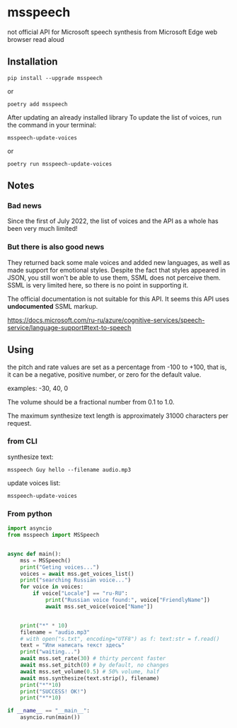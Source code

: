 # msspeech
not official API for Microsoft speech synthesis from Microsoft Edge web browser read aloud

## Installation

`pip install --upgrade msspeech`

or

`poetry add msspeech`


After updating an already installed library
To update the list of voices, run the command in your terminal:

`msspeech-update-voices`

or

`poetry run msspeech-update-voices`


## Notes
### Bad news

Since the first of July 2022,
the list of voices and the API as a whole has been very much limited!

### But there is also good news

They returned back some male voices and added new languages, as well as made support for emotional styles.
Despite the fact that styles appeared in JSON, you still won't be able to use them, SSML does not perceive them.
SSML is very limited here, so there is no point in supporting it.

The official documentation is not suitable for this API. It seems this API uses **undocumented** SSML markup.

https://docs.microsoft.com/ru-ru/azure/cognitive-services/speech-service/language-support#text-to-speech

## Using
the pitch and rate values are set as a percentage from -100 to +100,
that is, it can be a negative, positive number, or zero for the default value.

examples: -30, 40, 0


The volume should be a fractional number from 0.1 to 1.0.


The maximum synthesize text length is approximately 31000 characters per request.

### from CLI

synthesize text:

`msspeech Guy hello --filename audio.mp3`

update voices list:

`msspeech-update-voices`

### From python
```python
import asyncio
from msspeech import MSSpeech


async def main():
	mss = MSSpeech()
	print("Geting voices...")
	voices = await mss.get_voices_list()
	print("searching Russian voice...")
	for voice in voices:
		if voice["Locale"] == "ru-RU":
			print("Russian voice found:", voice["FriendlyName"])
			await mss.set_voice(voice["Name"])


	print("*" * 10)
	filename = "audio.mp3"
	# with open("s.txt", encoding="UTF8") as f: text:str = f.read()
	text = "Или написать текст здесь"
	print("waiting...")
	await mss.set_rate(30) # thirty percent faster
	await mss.set_pitch(0) # by default, no changes
	await mss.set_volume(0.5) # 50% volume, half
	await mss.synthesize(text.strip(), filename)
	print("*"*10)
	print("SUCCESS! OK!")
	print("*"*10)

if __name__ == "__main__":
	asyncio.run(main())
```

